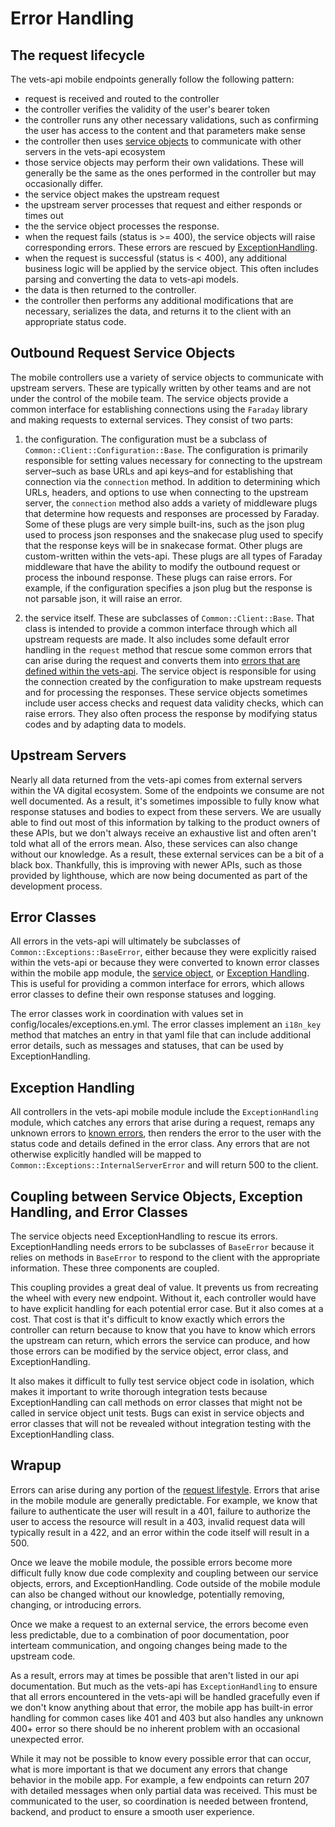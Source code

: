 # Error Handling

## The request lifecycle

The vets-api mobile endpoints generally follow the following pattern:
- request is received and routed to the controller
- the controller verifies the validity of the user's bearer token
- the controller runs any other necessary validations, such as confirming the user has access to the content and that parameters make sense
- the controller then uses [service objects](#outbound-request-service-objects) to communicate with other servers in the vets-api ecosystem
- those service objects may perform their own validations. These will generally be the same as the ones performed in the controller but may occasionally differ.
- the service object makes the upstream request
- the upstream server processes that request and either responds or times out
- the the service object processes the response.
- when the request fails (status is >= 400), the service objects will raise corresponding errors. These errors are rescued by [ExceptionHandling](#exception-handling).
- when the request is successful (status is < 400), any additional business logic will be applied by the service object. This often includes parsing and converting the data to vets-api models.
- the data is then returned to the controller.
- the controller then performs any additional modifications that are necessary, serializes the data, and returns it to the client with an appropriate status code.

## Outbound Request Service Objects

The mobile controllers use a variety of service objects to communicate with upstream servers. These are typically written by other teams and are not under the control of the mobile team. The service objects provide a common interface for establishing connections using the `Faraday` library and making requests to external services. They consist of two parts:

1. the configuration. The configuration must be a subclass of `Common::Client::Configuration::Base`. The configuration is primarily responsible for setting values necessary for connecting to the upstream server–such as base URLs and api keys–and for establishing that connection via the `connection` method. In addition to determining which URLs, headers, and options to use when connecting to the upstream server, the `connection` method also adds a variety of middleware plugs that determine how requests and responses are processed by Faraday. Some of these plugs are very simple built-ins, such as the json plug used to process json responses and the snakecase plug used to specify that the response keys will be in snakecase format. Other plugs are custom-written within the vets-api. These plugs are all types of Faraday middleware that have the ability to modify the outbound request or process the inbound response. These plugs can raise errors. For example, if the configuration specifies a json plug but the response is not parsable json, it will raise an error.

2. the service itself. These are subclasses of `Common::Client::Base`. That class is intended to provide a common interface through which all upstream requests are made. It also includes some default error handling in the `request` method that rescue some common errors that can arise during the request and converts them into [errors that are defined within the vets-api](#error-classes). The service object is responsible for using the connection created by the configuration to make upstream requests and for processing the responses. These service objects sometimes include user access checks and request data validity checks, which can raise errors. They also often process the response by modifying status codes and by adapting data to models.

## Upstream Servers

Nearly all data returned from the vets-api comes from external servers within the VA digital ecosystem. Some of the endpoints we consume are not well documented. As a result, it's sometimes impossible to fully know what response statuses and bodies to expect from these servers. We are usually able to find out most of this information by talking to the product owners of these APIs, but we don't always receive an exhaustive list and often aren't told what all of the errors mean. Also, these services can also change without our knowledge. As a result, these external services can be a bit of a black box. Thankfully, this is improving with newer APIs, such as those provided by lighthouse, which are now being documented as part of the development process.

## Error Classes

All errors in the vets-api will ultimately be subclasses of `Common::Exceptions::BaseError`, either because they were explicitly raised within the vets-api or because they were converted to known error classes within the mobile app module, the [service object](#outbound-request-service-objects), or [Exception Handling](#exception-handling). This is useful for providing a common interface for errors, which allows error classes to define their own response statuses and logging.

The error classes work in coordination with values set in config/locales/exceptions.en.yml. The error classes implement an `i18n_key` method that matches an entry in that yaml file that can include additional error details, such as messages and statuses, that can be used by ExceptionHandling.

## Exception Handling

All controllers in the vets-api mobile module include the `ExceptionHandling` module, which catches any errors that arise during a request, remaps any unknown errors to [known errors](#error-classes), then renders the error to the user with the status code and details defined in the error class. Any errors that are not otherwise explicitly handled will be mapped to `Common::Exceptions::InternalServerError` and will return 500 to the client.

## Coupling between Service Objects, Exception Handling, and Error Classes

The service objects need ExceptionHandling to rescue its errors. ExceptionHandling needs errors to be subclasses of `BaseError` because it relies on methods in `BaseError` to respond to the client with the appropriate information. These three components are coupled.

This coupling provides a great deal of value. It prevents us from recreating the wheel with every new endpoint. Without it, each controller would have to have explicit handling for each potential error case. But it also comes at a cost. That cost is that it's difficult to know exactly which errors the controller can return because to know that you have to know which errors the upstream can return, which errors the service can produce, and how those errors can be modified by the service object, error class, and ExceptionHandling.

It also makes it difficult to fully test service object code in isolation, which makes it important to write thorough integration tests because ExceptionHandling can call methods on error classes that might not be called in service object unit tests. Bugs can exist in service objects and error classes that will not be revealed without integration testing with the ExceptionHandling class.

## Wrapup

Errors can arise during any portion of the [request lifestyle](#the-request-lifecycle). Errors that arise in the mobile module are generally predictable. For example, we know that failure to authenticate the user will result in a 401, failure to authorize the user to access the resource will result in a 403, invalid request data will typically result in a 422, and an error within the code itself will result in a 500.

Once we leave the mobile module, the possible errors become more difficult fully know due code complexity and coupling between our service objects, errors, and ExceptionHandling. Code outside of the mobile module can also be changed without our knowledge, potentially removing, changing, or introducing errors.

Once we make a request to an external service, the errors become even less predictable, due to a combination of poor documentation, poor interteam communication, and ongoing changes being made to the upstream code.

As a result, errors may at times be possible that aren't listed in our api documentation. But much as the vets-api has `ExceptionHandling` to ensure that all errors encountered in the vets-api will be handled gracefully even if we don't know anything about that error, the mobile app has built-in error handling for common cases like 401 and 403 but also handles any unknown 400+ error so there should be no inherent problem with an occasional unexpected error.

While it may not be possible to know every possible error that can occur, what is more important is that we document any errors that change behavior in the mobile app. For example, a few endpoints can return 207 with detailed messages when only partial data was received. This must be communicated to the user, so coordination is needed between frontend, backend, and product to ensure a smooth user experience.
